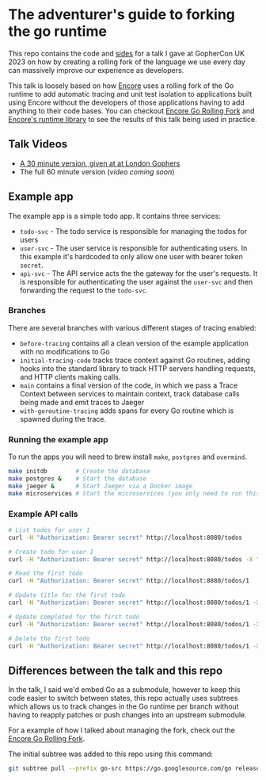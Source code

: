 # The adventurer's guide to forking the go runtime

This repo contains the code and [sides](./slides.pdf) for a talk I gave at GopherCon UK 2023 on how by creating
a rolling fork of the language we use every day can massively improve our experience as developers.

This talk is loosely based on how [Encore](https://encore.dev) uses a rolling fork of the Go runtime to add automatic tracing and unit test isolation to applications built using Encore without the developers of those applications having to add anything to their code bases. You can checkout [Encore Go Rolling Fork](https://github.com/encoredev/go) and [Encore's runtime library](https://github.com/encoredev/encore/tree/main/runtime) to see the results of this talk being used in practice.

## Talk Videos

- [A 30 minute version, given at at London Gophers](https://www.youtube.com/watch?v=CymVdee2Q8Y)
- The full 60 minute version (_video coming soon_)

## Example app

The example app is a simple todo app. It contains three services:

- `todo-svc` - The todo service is responsible for managing the todos for users
- `user-svc` - The user service is responsible for authenticating users. In this example it's hardcoded to only allow
  one user with bearer token `secret`.
- `api-svc` - The API service acts the the gateway for the user's requests. It is responsible for authenticating the user
  against the `user-svc` and then forwarding the request to the `todo-svc`.

### Branches

There are several branches with various different stages of tracing enabled:
- `before-tracing` contains all a clean version of the example application with no modifications to Go
- `initial-tracing-code` tracks trace context against Go routines, adding hooks into the standard library to track HTTP servers handling requests, and HTTP clients making calls.
- `main` contains a final version of the code, in which we pass a Trace Context between services to maintain context, track database calls being made and emit traces to Jaeger
- `with-goroutine-tracing` adds spans for every Go routine which is spawned during the trace.

### Running the example app

To run the apps you will need to brew install `make`, `postgres` and `overmind`.

```bash
make initdb        # Create the database
make postgres &    # Start the database
make jaeger &      # Start Jaeger via a Docker image
make microservices # Start the microservices (you only need to run this when changing branches)
```

### Example API calls

```bash
# List todos for user 1
curl -H "Authorization: Bearer secret" http://localhost:8080/todos

# Create todo for user 1
curl -H "Authorization: Bearer secret" http://localhost:8080/todos -X "POST" -d `{"title":"My Todo"}`

# Read the first todo
curl -H "Authorization: Bearer secret" http://localhost:8080/todos/1

# Update title for the first todo
curl -H "Authorization: Bearer secret" http://localhost:8080/todos/1 -X "PATCH" -d `{"title":"New title"}`

# Update completed for the first todo
curl -H "Authorization: Bearer secret" http://localhost:8080/todos/1 -X "PATCH" -d `{"completed":true}`

# Delete the first todo
curl -H "Authorization: Bearer secret" http://localhost:8080/todos/1 -X "DELETE"

```

## Differences between the talk and this repo

In the talk, I said we'd embed Go as a submodule, however to keep this code easier to switch between states, this repo actually uses subtrees which allows us to track changes in the Go runtime per branch without having to reapply patches or push changes into an upstream submodule.

For a example of how I talked about managing the fork, check out the [Encore Go Rolling Fork](https://github.com/encoredev/go).

The initial subtree was added to this repo using this command:

```bash
git subtree pull --prefix go-src https://go.googlesource.com/go release-branch.go1.20 --squash
```
